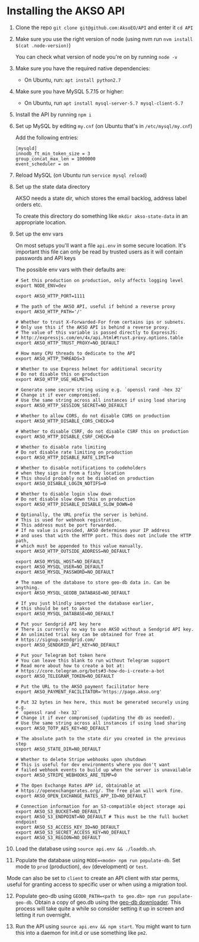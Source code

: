 # Installing the AKSO API

1. Clone the repo `git clone git@github.com:AksoEO/API` and enter it `cd API`

2. Make sure you use the right version of node (using nvm run `nvm install $(cat .node-version)`)

   You can check what version of node you're on by running `node -v`

3. Make sure you have the required native dependencies:

   - On Ubuntu, run: `apt install python2.7`

4. Make sure you have MySQL 5.7.15 or higher:

   - On Ubuntu, run `apt install mysql-server-5.7 mysql-client-5.7`

5. Install the API by running `npm i`

6. Set up MySQL by editing `my.cnf` (on Ubuntu that's in `/etc/mysql/my.cnf`)

   Add the following entries:
   ```
   [mysqld]
   innodb_ft_min_token_size = 3
   group_concat_max_len = 1000000
   event_scheduler = on
   ```

7. Reload MySQL (on Ubuntu run `service mysql reload`)

8. Set up the state data directory

   AKSO needs a state dir, which stores the email backlog, address label orders etc.

   To create this directory do something like `mkdir akso-state-data` in an appropriate location.

9. Set up the env vars

   On most setups you'll want a file `api.env` in some secure location. It's important this file can only be read by trusted users as it will contain passwords and API keys

   The possible env vars with their defaults are: 

   ```
   # Set this production on production, only affects logging level
   export NODE_ENV=dev

   export AKSO_HTTP_PORT=1111

   # The path of the AKSO API, useful if behind a reverse proxy
   export AKSO_HTTP_PATH='/'

   # Whether to trust X-Forwarded-For from certains ips or subnets.
   # Only use this if the AKSO API is behind a reverse proxy.
   # The value of this variable is passed directly to ExpressJS: 
   # http://expressjs.com/en/4x/api.html#trust.proxy.options.table
   export AKSO_HTTP_TRUST_PROXY=NO_DEFAULT

   # How many CPU threads to dedicate to the API
   export AKSO_HTTP_THREADS=3

   # Whether to use Express helmet for additional security
   # Do not disable this on production
   export AKSO_HTTP_USE_HELMET=1

   # Generate some secure string using e.g. `openssl rand -hex 32`
   # Change it if ever compromised.
   # Use the same string across all instances if using load sharing
   export AKSO_HTTP_SESSION_SECRET=NO_DEFAULT

   # Whether to allow CORS, do not disable CORS on production
   export AKSO_HTTP_DISABLE_CORS_CHECK=0

   # Whether to disable CSRF, do not disable CSRF this on production
   export AKSO_HTTP_DISABLE_CSRF_CHECK=0

   # Whether to disable rate limiting
   # Do not disable rate limiting on production
   export AKSO_HTTP_DISABLE_RATE_LIMIT=0

   # Whether to disable notifications to codeholders
   # when they sign in from a fishy location
   # This should probably not be disabled on production
   export AKSO_DISABLE_LOGIN_NOTIFS=0

   # Whether to disable login slow down
   # Do not disable slow down this on production
   export AKSO_HTTP_DISABLE_DISABLE_SLOW_DOWN=0

   # Optionally, the URL prefix the server is behind.
   # This is used for webhook registration.
   # This address must be port forwarded.
   # If no value is provided, AKSO determines your IP address
   # and uses that with the HTTP port. This does not include the HTTP path,
   # which must be appended to this value manually.
   export AKSO_HTTP_OUTSIDE_ADDRESS=NO_DEFAULT

   export AKSO_MYSQL_HOST=NO_DEFAULT
   export AKSO_MYSQL_USER=NO_DEFAULT
   export AKSO_MYSQL_PASSWORD=NO_DEFAULT

   # The name of the database to store geo-db data in. Can be anything.
   export AKSO_MYSQL_GEODB_DATABASE=NO_DEFAULT

   # If you just blindly imported the database earlier,
   # this should be set to akso
   export AKSO_MYSQL_DATABASE=NO_DEFAULT

   # Put your Sendgrid API key here
   # There is currently no way to use AKSO without a Sendgrid API key.
   # An unlimited trial key can be obtained for free at 
   # https://signup.sendgrid.com/
   export AKSO_SENDGRID_API_KEY=NO_DEFAULT

   # Put your Telegram bot token here
   # You can leave this blank to run without Telegram support
   # Read more about how to create a bot at:
   # https://core.telegram.org/bots#3-how-do-i-create-a-bot
   export AKSO_TELEGRAM_TOKEN=NO_DEFAULT

   # Put the URL to the AKSO payment facilitator here
   export AKSO_PAYMENT_FACILITATOR='https://pago.akso.org'

   # Put 32 bytes in hex here, this must be generated securely using e.g.
   # `openssl rand -hex 32`
   # Change it if ever compromised (updating the db as needed).
   # Use the same string across all instances if using load sharing
   export AKSO_TOTP_AES_KEY=NO_DEFAULT

   # The absolute path to the state dir you created in the previous step
   export AKSO_STATE_DIR=NO_DEFAULT

   # Whether to delete Stripe webhooks upon shutdown
   # This is useful for dev environments where you don't want
   # failed webhook events to build up when the server is unavailable
   export AKSO_STRIPE_WEBHOOKS_ARE_TEMP=0

   # The Open Exchange Rates APP id, obtainable at 
   # https://openexchangerates.org/. The free plan will work fine.
   export AKSO_OPEN_EXCHANGE_RATES_APP_ID=NO_DEFAULT

   # Connection information for an S3-compatible object storage api
   export AKSO_S3_BUCKET=NO_DEFAULT
   export AKSO_S3_ENDPOINT=NO_DEFAULT # This must be the full bucket endpoint
   export AKSO_S3_ACCESS_KEY_ID=NO_DEFAULT
   export AKSO_S3_SECRET_ACCESS_KEY=NO_DEFAULT
   export AKSO_S3_REGION=NO_DEFAULT
   ```

10. Load the database using `source api.env && ./loaddb.sh`.

11. Populate the database using `MODE=<mode> npm run populate-db`. Set mode to `prod` (production), `dev` (development) or `test`.

   Mode can also be set to `client` to create an API client with star perms, useful for granting access to specific user or when using a migration tool.

12. Populate geo-db using `GEODB_PATH=<path to geo.db> npm run populate-geo-db`. Obtain a copy of geo.db using the [geo-db downloader](https://github.com/AksoEo/geo-db/). This process will take quite a while so consider setting it up in screen and letting it run overnight.

13. Run the API using `source api.env && npm start`. You might want to turn this into a daemon for init.d or use something like `pm2`.
